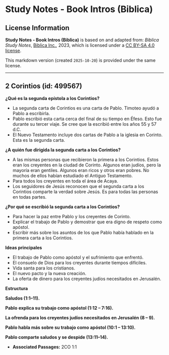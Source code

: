 # Study Notes - Book Intros (Biblica)

## License Information

**Study Notes - Book Intros (Biblica)** is based on and adapted from: _Biblica Study Notes_, [Biblica Inc.](https://www.biblica.com/), 2023, which is licensed under a [CC BY-SA 4.0 license](https://creativecommons.org/licenses/by-sa/4.0/legalcode.en).

This markdown version (created `2025-10-20`) is provided under the same license.



--------------------------------

## 2 Corintios (id: 499567)

**¿Qué es la segunda epístola a los Corintios?**

* La segunda carta de Corintios es una carta de Pablo. Timoteo ayudó a Pablo a escribirla.
* Pablo escribió esta carta cerca del final de su tiempo en Éfeso. Esto fue durante su tercer viaje. Se cree que la escribió entre los años 55 y 57 d.C.
* El Nuevo Testamento incluye dos cartas de Pablo a la iglesia en Corinto. Esta es la segunda carta.

**¿A quién fue dirigida la segunda carta a los Corintios?**

* A las mismas personas que recibieron la primera a los Corintios. Estos eran los creyentes en la ciudad de Corinto. Algunos eran judíos, pero la mayoría eran gentiles. Algunos eran ricos y otros eran pobres. No muchos de ellos habían estudiado el Antiguo Testamento.
* Para todos los creyentes en toda el área de Acaya.
* Los seguidores de Jesús reconocen que el segunda carta a los Corintios comparte la verdad sobre Jesús. Es para todas las personas en todas partes.

**¿Por qué se escribió la segunda carta a los Corintios?**

* Para hacer la paz entre Pablo y los creyentes de Corinto.
* Explicar el trabajo de Pablo y demostrar que era digno de respeto como apóstol.
* Escribir más sobre los asuntos de los que Pablo había hablado en la primera carta a los Corintios.

**Ideas principales**

* El trabajo de Pablo como apóstol y el sufrimiento que enfrentó.
* El consuelo de Dios para los creyentes durante tiempos difíciles.
* Vida santa para los cristianos.
* El nuevo pacto y la nueva creación.
* La oferta de dinero para los creyentes judíos necesitados en Jerusalén.

**Estructura**

**Saludos (1:1–11\).**

**Pablo** **explica su trabajo como apóstol (1:12 – 7:16\).**

**La ofrenda para los creyentes judíos necesitados en Jerusalén (8 – 9\).**

**Pablo habla más sobre su trabajo como apóstol (10:1 – 13:10\).**

**Pablo comparte saludos y se despide (13:11–14\).**

* **Associated Passages:** 2CO 1:1

